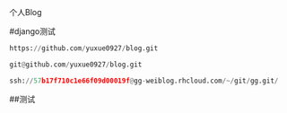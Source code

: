 个人Blog

#django测试
```python
https://github.com/yuxue0927/blog.git

git@github.com/yuxue0927/blog.git

ssh://57b17f710c1e66f09d00019f@gg-weiblog.rhcloud.com/~/git/gg.git/
```

##测试
